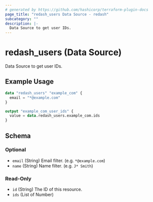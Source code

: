```yaml
---
# generated by https://github.com/hashicorp/terraform-plugin-docs
page_title: "redash_users Data Source - redash"
subcategory: ""
description: |-
  Data Source to get user IDs.
---
```


# redash_users (Data Source)

Data Source to get user IDs.

## Example Usage

```terraform
data "redash_users" "example_com" {
  email = "*@example.com"
}

output "example_com_user_ids" {
  value = data.redash_users.example_com.ids
}
```

<!-- schema generated by tfplugindocs -->
## Schema

### Optional

- `email` (String) Email filter. (e.g. `*@example.com`)
- `name` (String) Name filter. (e.g. `J* Smith`)

### Read-Only

- `id` (String) The ID of this resource.
- `ids` (List of Number)



